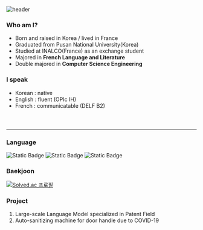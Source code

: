 ![header](https://capsule-render.vercel.app/api?type=waving&color=0:c5c8fa,100:9095ee&text=chaewon%20KIM&fontColor=4d518e&fontSize=50)

### Who am I?
- Born and raised in Korea / lived in France   
- Graduated from Pusan National University(Korea)
- Studied at INALCO(France) as an exchange student
- Majored in **French Language and Literature**   
- Double majored in **Computer Science Engineering**   
   
### I speak
- Korean : native   
- English : fluent (OPIc IH)
- French : communicatable (DELF B2)   
 　   
　   
---
### Language
![Static Badge](https://img.shields.io/badge/C++-badge?logo=C%2B%2B&labelColor=00599C&color=00599C)
![Static Badge](https://img.shields.io/badge/C-badge?logo=C&logoColor=white&labelColor=A8B9CC&color=A8B9CC)
![Static Badge](https://img.shields.io/badge/Python-badge?logo=Python&logoColor=white&labelColor=3776AB&color=3776AB)

### Baekjoon
[![Solved.ac
프로필](http://mazassumnida.wtf/api/mini/generate_badge?boj=bbubbune)](https://solved.ac/bbubbune)

### Project
1.  Large-scale Language Model specialized in Patent Field   
2.  Auto-sanitizing machine for door handle due to COVID-19

